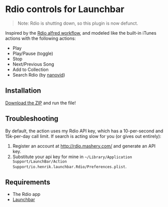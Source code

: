 # Rdio controls for Launchbar

> Note: Rdio is shutting down, so this plugin is now defunct.

Inspired by the
[Rdio alfred workflow](http://dferg.us/rdio-workflow-for-alfred-2/), and modeled
like the built-in iTunes actions with the following actions:

* Play
* Play/Pause (toggle)
* Stop
* Next/Previous Song
* Add to Collection
* Search Rdio (by [nanovid](http://nanovivid.com/))

## Installation

[Download the ZIP](https://github.com/hlissner/lb6-rdio/archive/master.zip) and run the file!

## Troubleshooting

By default, the action uses my Rdio API key, which has a 10-per-second and 15k-per-day
call limit. If search is acting slow for you (or gives out entirely):

1. Register an account at http://rdio.mashery.com/ and generate an API key.
2. Substitute your api key for mine in `~/Library/Application Support/LaunchBar/Action
   Support/io.henrik.launchbar.Rdio/Preferences.plist`.

## Requirements

* The Rdio app
* [Launchbar](http://www.obdev.at/products/launchbar/index.html)
